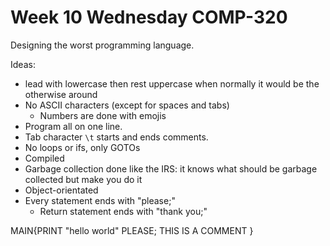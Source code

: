 # Week 10 Wednesday COMP-320
Designing the worst programming language.

Ideas:
- lead with lowercase then rest uppercase when normally it would be the otherwise around
- No ASCII characters (except for spaces and tabs)
  - Numbers are done with emojis
- Program all on one line.
- Tab character `\t` starts and ends comments.
- No loops or ifs, only GOTOs
- Compiled
- Garbage collection done like the IRS: it knows what should be garbage collected but make you do it
- Object-orientated
- Every statement ends with "please;"
  - Return statement ends with "thank you;"


MAIN{PRINT "hello world" PLEASE;  THIS IS A COMMENT }